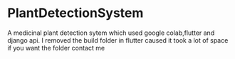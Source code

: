 # PlantDetectionSystem
A medicinal plant detection sytem which used google colab,flutter and django api.
I  removed the build folder  in flutter caused it took a lot of space if you want the folder contact me
